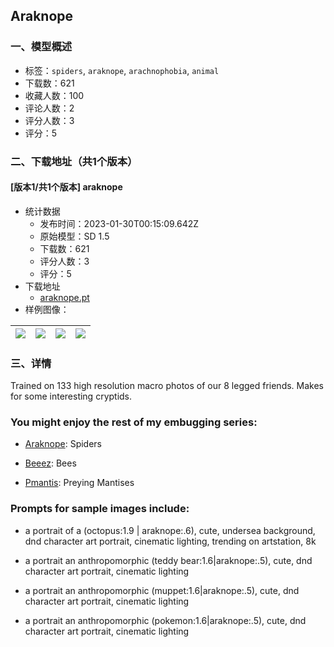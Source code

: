 ## Araknope
### 一、模型概述

- 标签：`spiders`, `araknope`, `arachnophobia`, `animal`
- 下载数：621
- 收藏人数：100
- 评论人数：2
- 评分人数：3
- 评分：5

### 二、下载地址（共1个版本）

#### [版本1/共1个版本] araknope

- 统计数据
  - 发布时间：2023-01-30T00:15:09.642Z
  - 原始模型：SD 1.5
  - 下载数：621
  - 评分人数：3
  - 评分：5
- 下载地址
  - [araknope.pt](https://civitai.com/api/download/models/6041)
- 样例图像：

| <img src="https://image.civitai.com/xG1nkqKTMzGDvpLrqFT7WA/1abae846-17c9-4866-5764-4a71e0cea600/width=450/51874.jpeg" /> | <img src="https://image.civitai.com/xG1nkqKTMzGDvpLrqFT7WA/8db9d1c9-bc3c-45bd-1e42-bdaaee72cd00/width=450/51884.jpeg" /> | <img src="https://image.civitai.com/xG1nkqKTMzGDvpLrqFT7WA/f5c5e53f-a678-4dda-3f1d-cdd58d121100/width=450/51883.jpeg" /> | <img src="https://image.civitai.com/xG1nkqKTMzGDvpLrqFT7WA/81cff80c-ac70-47a9-4e2b-e9d8c17a5d00/width=450/51882.jpeg" /> |
| ---- | ---- | ---- | ---- |


### 三、详情
<p>Trained on 133 high resolution macro photos of our 8 legged friends. Makes for some interesting cryptids.</p><p></p><h3>You might enjoy the rest of my embugging series:</h3><ul><li><p><a target="_blank" rel="ugc" href="https://civitai.com/models/5209">Araknope</a>: Spiders</p></li><li><p><a target="_blank" rel="ugc" href="https://civitai.com/models/5598/beeez">Beeez</a>: Bees</p></li><li><p><a target="_blank" rel="ugc" href="https://civitai.com/models/5748/pmantis">Pmantis</a>: Preying Mantises</p></li></ul><p></p><h3>Prompts for sample images include:</h3><ul><li><p>a portrait of a (octopus:1.9 | araknope:.6), cute, undersea background, dnd character art portrait, cinematic lighting, trending on artstation, 8k</p></li><li><p>a portrait an anthropomorphic (teddy bear:1.6|araknope:.5), cute, dnd character art portrait, cinematic lighting</p></li><li><p>a portrait an anthropomorphic (muppet:1.6|araknope:.5), cute, dnd character art portrait, cinematic lighting</p></li><li><p>a portrait an anthropomorphic (pokemon:1.6|araknope:.5), cute, dnd character art portrait, cinematic lighting</p></li></ul><p></p><p></p>
